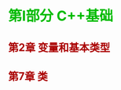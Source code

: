 # <font color="#00BB00">第I部分 C++基础</font>

## <font color="#AA0000"> 第2章  变量和基本类型 </font>


## <font color="#AA0000"> 第7章  类 </font>
